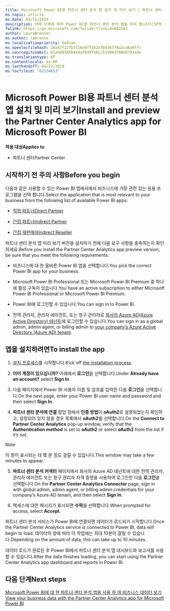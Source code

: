 ```yaml
---
title: Microsoft Power BI용 파트너 센터 분석 앱 설치 및 미리 보기 | 파트너 센터
ms.topic: article
ms.date: 03/15/2019
description: 아래 단계에 따라 Power BI용 파트너 센터 분석 앱을 미리 봅니다(CSP의 직접 파트너용).b
fwlink: https://go.microsoft.com/fwlink/?linkid=852583
author: LauraBrenner
ms.author: labrenne
ms.localizationpriority: medium
ms.openlocfilehash: 10a47f22fb3716e8ff162e7b936770a2ca8a8ffc
ms.sourcegitcommit: b1ab80345b4e4af649fb8cc51d96d798e0791ade
ms.translationtype: HT
ms.contentlocale: ko-KR
ms.lasthandoff: 04/23/2019
ms.locfileid: "62134653"
---
```

# <a name="install-and-preview-the-partner-center-analytics-app-for-microsoft-power-bi"></a><span data-ttu-id="1f73b-103">Microsoft Power BI용 파트너 센터 분석 앱 설치 및 미리 보기</span><span class="sxs-lookup"><span data-stu-id="1f73b-103">Install and preview the Partner Center Analytics app for Microsoft Power BI</span></span>

<span data-ttu-id="1f73b-104">**적용 대상**</span><span class="sxs-lookup"><span data-stu-id="1f73b-104">**Applies to**</span></span>

- <span data-ttu-id="1f73b-105">파트너 센터</span><span class="sxs-lookup"><span data-stu-id="1f73b-105">Partner Center</span></span>

## <a name="before-you-begin"></a><span data-ttu-id="1f73b-106">시작하기 전 주의 사항</span><span class="sxs-lookup"><span data-stu-id="1f73b-106">Before you begin</span></span>

<span data-ttu-id="1f73b-107">다음과 같은 사용할 수 있는 Power BI 앱에서에서 비즈니스에 가장 관련 있는 응용 프로그램을 선택 합니다.</span><span class="sxs-lookup"><span data-stu-id="1f73b-107">Select the application that is most relevant to your business from the following list of available Power BI apps:</span></span>
- [<span data-ttu-id="1f73b-108">직접 파트너</span><span class="sxs-lookup"><span data-stu-id="1f73b-108">Direct Partner</span></span>](https://app.powerbi.com/groups/me/getdata/services/direct-providers-partner-analytics)

- [<span data-ttu-id="1f73b-109">간접 파트너</span><span class="sxs-lookup"><span data-stu-id="1f73b-109">Indirect Partner</span></span>](https://app.powerbi.com/groups/me/getdata/services/indirect-providers-partner-analytics)

- [<span data-ttu-id="1f73b-110">간접 재판매자</span><span class="sxs-lookup"><span data-stu-id="1f73b-110">Indirect Reseller</span></span>](https://app.powerbi.com/groups/me/getdata/services/indirect-seller-partner-analytics)

<span data-ttu-id="1f73b-111">파트너 센터 분석 앱 미리 보기 버전을 설치하기 전에 다음 요구 사항을 충족하는지 확인하세요.</span><span class="sxs-lookup"><span data-stu-id="1f73b-111">Before you install the Partner Center Analytics app preview version, be sure that you meet the following requirements.</span></span>

- <span data-ttu-id="1f73b-112">비즈니스에 대 한 올바른 Power BI 앱을 선택합니다.</span><span class="sxs-lookup"><span data-stu-id="1f73b-112">You pick the correct Power BI app for your business.</span></span>

- <span data-ttu-id="1f73b-113">Microsoft Power BI Professional 또는 Microsoft Power BI Premium 중 하나에 활성 구독이 있습니다.</span><span class="sxs-lookup"><span data-stu-id="1f73b-113">You have an active subscription to either Microsoft Power BI Professional or Microsoft Power BI Premium.</span></span>

- <span data-ttu-id="1f73b-114">Power BI에 로그인할 수 있습니다.</span><span class="sxs-lookup"><span data-stu-id="1f73b-114">You can sign in to Power BI.</span></span>

- <span data-ttu-id="1f73b-115">전역 관리자, 관리자 에이전트, 또는 청구 관리자로 [회사의 Azure AD(Azure Active Directory) 테넌트](azure-active-directory-tenants-and-partner-center.md)에 로그인할 수 있습니다.</span><span class="sxs-lookup"><span data-stu-id="1f73b-115">You can sign in as a global admin, admin agent, or billing admin to [your company’s Azure Active Directory (Azure AD) tenant](azure-active-directory-tenants-and-partner-center.md).</span></span>

## <a name="to-install-the-app"></a><span data-ttu-id="1f73b-116">앱을 설치하려면</span><span class="sxs-lookup"><span data-stu-id="1f73b-116">To install the app</span></span>

1. <span data-ttu-id="1f73b-117">[설치 프로세스](https://app.powerbi.com/getdata/services/partneranalytics?cpcode=PartnerCenterAnalytics&getDataForceConnect=true&alwaysPromptForContentProviderCreds=true)를 시작합니다.</span><span class="sxs-lookup"><span data-stu-id="1f73b-117">Kick off [the installation process](https://app.powerbi.com/getdata/services/partneranalytics?cpcode=PartnerCenterAnalytics&getDataForceConnect=true&alwaysPromptForContentProviderCreds=true).</span></span>

2. <span data-ttu-id="1f73b-118">**이미 계정이 있으십니까?** 아래에서 **로그인**을 선택합니다.</span><span class="sxs-lookup"><span data-stu-id="1f73b-118">Under **Already have an account?** select **Sign In**.</span></span> 

3. <span data-ttu-id="1f73b-119">다음 페이지에서 Power BI 사용자 이름 및 암호를 입력한 다음 **로그인**을 선택합니다.</span><span class="sxs-lookup"><span data-stu-id="1f73b-119">On the next page, enter your Power BI user name and password and then select **Sign In**.</span></span> 

4. <span data-ttu-id="1f73b-120">**파트너 센터 분석에 연결** 팝업 창에서 **인증 방법**이 **oAuth2**로 설정되었는지 확인하고, 설정되어 있지 않을 경우 목록에서 **oAuth2**를 선택합니다.</span><span class="sxs-lookup"><span data-stu-id="1f73b-120">On the **Connect to Partner Center Analytics** pop-up window, verify that the **Authentication method** is set to **oAuth2** or select **oAuth2** from the list if it’s not.</span></span> 

> [!NOTE]  
>  <span data-ttu-id="1f73b-121">이 창이 표시되는 데 몇 분 정도 걸릴 수 있습니다.</span><span class="sxs-lookup"><span data-stu-id="1f73b-121">This window may take a few minutes to appear.</span></span>

5. <span data-ttu-id="1f73b-122">**파트너 센터 분석 커넥터** 페이지에서 회사의 Azure AD 테넌트에 대한 전역 관리자, 관리자 에이전트 또는 청구 관리자 자격 증명을 사용하여 로그인한 다음 **로그인**을 선택합니다.</span><span class="sxs-lookup"><span data-stu-id="1f73b-122">On the **Partner Center Analytics Connector** page, sign in with global admin, admin agent, or billing admin credentials for your company’s Azure AD tenant, and then select **Sign In**.</span></span>
 
6. <span data-ttu-id="1f73b-123">액세스에 대한 메시지가 표시되면 **수락**을 선택합니다.</span><span class="sxs-lookup"><span data-stu-id="1f73b-123">When prompted for access, select **Accept**.</span></span> 

<span data-ttu-id="1f73b-124">파트너 센터 분석 서비스가 Power BI에 연결되면 데이터가 로드되기 시작합니다.</span><span class="sxs-lookup"><span data-stu-id="1f73b-124">Once the Partner Center Analytics service is connected to Power BI, data will begin to load.</span></span> <span data-ttu-id="1f73b-125">데이터의 양에 따라 이 작업에는 최대 10분이 걸릴 수 있습니다.</span><span class="sxs-lookup"><span data-stu-id="1f73b-125">Depending on the amount of data, this can take up to 10 minutes.</span></span> 

<span data-ttu-id="1f73b-126">데이터 로드가 완료된 후 Power BI에서 파트너 센터 분석 앱 대시보드와 보고서를 사용할 수 있습니다.</span><span class="sxs-lookup"><span data-stu-id="1f73b-126">After the data finishes loading, you can start using the Partner Center Analytics app dashboard and reports in Power BI.</span></span>

## <a name="next-steps"></a><span data-ttu-id="1f73b-127">다음 단계</span><span class="sxs-lookup"><span data-stu-id="1f73b-127">Next steps</span></span>

[<span data-ttu-id="1f73b-128">Microsoft Power BI에 대 한 파트너 센터 분석 앱을 사용 하 여 비즈니스 데이터 보기</span><span class="sxs-lookup"><span data-stu-id="1f73b-128">View your business data with the Partner Center Analytics app for Microsoft Power BI</span></span>](power-bi-app-for-direct-partners-use.md)
